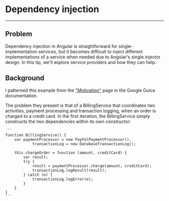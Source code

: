 # Dependency injection

***

## Problem

Dependency injection in Angular is straightforward for single-implementation services, but it becomes difficult to inject different implementations of a service when needed due to Angular's single injector design.  In this tip, we'll explore service providers and how they can help.

## Background

I patterned this example from the ["Motivation"](https://code.google.com/p/google-guice/wiki/Motivation?tm=6) page in the Google Guice documentation.

The problem they present is that of a BillingService that coordinates two activities, payment processing and transaction logging, when an order is charged to a credit card. In the first iteration, the BillingService simply constructs the two dependencies within its own constructor:

	```
	function BillingService() {
		var paymentProcessor = new PayPalPaymentProcessor(),
				transactionLog = new DatabaseTransactionLog();

		this.chargeOrder = function (amount, creditCard) {
			var result;
			try {
				result = paymentProcessor.charge(amount, creditCard);
				transactionLog.logResult(result);
			} catch (e) {
				transactionLog.logError(e);
			}
		}
 	}
 	```